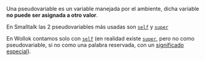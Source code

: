 Una pseudovariable es un variable manejada por el ambiente, dicha variable **no puede ser asignada a otro valor**.

En Smalltalk las 2 pseudovariables más usadas son [`self`](self.html) y [`super`](super.html)

En Wollok contamos solo con [`self`](self.html) (en realidad existe [`super`](super.html), pero no como pseudovariable, si no como una palabra reservada, con un [ significado especial](super.html)).
